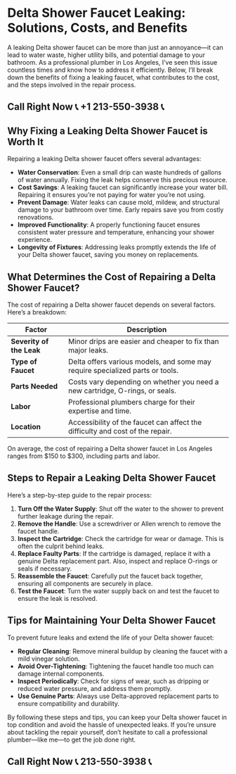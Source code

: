 # Delta Shower Faucet Leaking: Solutions, Costs, and Benefits

A leaking Delta shower faucet can be more than just an annoyance—it can lead to water waste, higher utility bills, and potential damage to your bathroom. As a professional plumber in Los Angeles, I’ve seen this issue countless times and know how to address it efficiently. Below, I’ll break down the benefits of fixing a leaking faucet, what contributes to the cost, and the steps involved in the repair process.

## Call Right Now 📞 +1 213-550-3938 📞

## Why Fixing a Leaking Delta Shower Faucet is Worth It

Repairing a leaking Delta shower faucet offers several advantages:

- **Water Conservation**: Even a small drip can waste hundreds of gallons of water annually. Fixing the leak helps conserve this precious resource.
- **Cost Savings**: A leaking faucet can significantly increase your water bill. Repairing it ensures you’re not paying for water you’re not using.
- **Prevent Damage**: Water leaks can cause mold, mildew, and structural damage to your bathroom over time. Early repairs save you from costly renovations.
- **Improved Functionality**: A properly functioning faucet ensures consistent water pressure and temperature, enhancing your shower experience.
- **Longevity of Fixtures**: Addressing leaks promptly extends the life of your Delta shower faucet, saving you money on replacements.

## What Determines the Cost of Repairing a Delta Shower Faucet?

The cost of repairing a Delta shower faucet depends on several factors. Here’s a breakdown:

| **Factor**               | **Description**                                                                 |
|--------------------------|---------------------------------------------------------------------------------|
| **Severity of the Leak** | Minor drips are easier and cheaper to fix than major leaks.                    |
| **Type of Faucet**       | Delta offers various models, and some may require specialized parts or tools. |
| **Parts Needed**         | Costs vary depending on whether you need a new cartridge, O-rings, or seals.   |
| **Labor**                | Professional plumbers charge for their expertise and time.                      |
| **Location**             | Accessibility of the faucet can affect the difficulty and cost of the repair.   |

On average, the cost of repairing a Delta shower faucet in Los Angeles ranges from $150 to $300, including parts and labor.

## Steps to Repair a Leaking Delta Shower Faucet

Here’s a step-by-step guide to the repair process:

1. **Turn Off the Water Supply**: Shut off the water to the shower to prevent further leakage during the repair.
2. **Remove the Handle**: Use a screwdriver or Allen wrench to remove the faucet handle.
3. **Inspect the Cartridge**: Check the cartridge for wear or damage. This is often the culprit behind leaks.
4. **Replace Faulty Parts**: If the cartridge is damaged, replace it with a genuine Delta replacement part. Also, inspect and replace O-rings or seals if necessary.
5. **Reassemble the Faucet**: Carefully put the faucet back together, ensuring all components are securely in place.
6. **Test the Faucet**: Turn the water supply back on and test the faucet to ensure the leak is resolved.

## Tips for Maintaining Your Delta Shower Faucet

To prevent future leaks and extend the life of your Delta shower faucet:

- **Regular Cleaning**: Remove mineral buildup by cleaning the faucet with a mild vinegar solution.
- **Avoid Over-Tightening**: Tightening the faucet handle too much can damage internal components.
- **Inspect Periodically**: Check for signs of wear, such as dripping or reduced water pressure, and address them promptly.
- **Use Genuine Parts**: Always use Delta-approved replacement parts to ensure compatibility and durability.

By following these steps and tips, you can keep your Delta shower faucet in top condition and avoid the hassle of unexpected leaks. If you’re unsure about tackling the repair yourself, don’t hesitate to call a professional plumber—like me—to get the job done right.
## Call Right Now 📞 213-550-3938 📞
